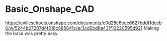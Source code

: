 # Basic_Onshape_CAD

https://cvilleschools.onshape.com/documents/c0d28e6eec6627bddf1dceb6/w/5244b67207d4f216c885841c/e/3cd2bd6a431f13220595d921 
Making the base was pretty easy.
